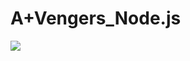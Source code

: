# A+Vengers_Node.js

<img src="https://img.shields.io/badge/javascript-F7DF1E?style=flat-square&logo=javascript&logoColor=white">
